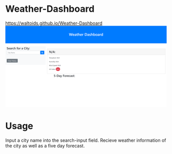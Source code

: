 # Weather-Dashboard
https://waltoids.github.io/Weather-Dashboard
![Demo image](Assets/weather_dashboard.PNG)



# Usage
Input a city name into the search-input field. Recieve weather information of the city as well as a five day forecast.
